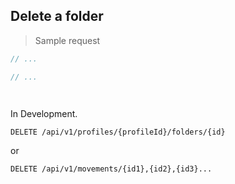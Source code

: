 ## Delete a folder

> Sample request

```java
// ...
```

```c
// ...
```

```csharp

```

```php

```

<aside class="warning">
In Development.
</aside>

`DELETE /api/v1/profiles/{profileId}/folders/{id}`

or

`DELETE /api/v1/movements/{id1},{id2},{id3}...`
